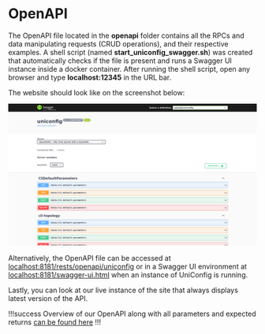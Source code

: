 # OpenAPI

The OpenAPI file located in the **openapi** folder contains all the RPCs
and data manipulating requests (CRUD operations), and their respective 
examples. A shell script (named **start\_uniconfig\_swagger.sh**) was 
created that automatically checks if the file is present and runs
a Swagger UI instance inside a docker container. After running 
the shell script, open any browser and type **localhost:12345** in the URL bar.

The website should look like on the screenshot below:

![openapi website](openapi-website.png)

Alternatively, the OpenAPI file can be accessed at
[localhost:8181/rests/openapi/uniconfig](http://localhost:8181/rests/openapi/uniconfig)
or in a Swagger UI environment at
[localhost:8181/swagger-ui.html](http://localhost:8181/swagger-ui.html)
when an instance of UniConfig is running.

Lastly, you can look at our live instance of the site that always
displays latest version of the API.

!!!success
Overview of our OpenAPI along with all parameters and expected returns
[can be found here](https://app.swaggerhub.com/apis-docs/Frinx/uniconfig/latest#)
!!!

